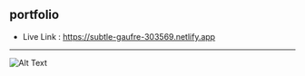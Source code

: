 ## portfolio
- Live Link : https://subtle-gaufre-303569.netlify.app
___
![Alt Text](https://i.ibb.co.com/CwsFHWk/subtle-gaufre-303569-netlify-app.png)
